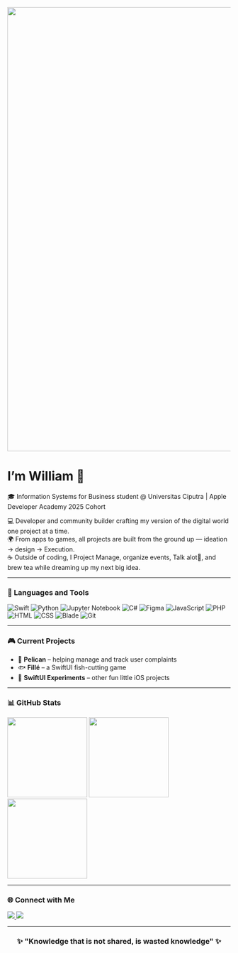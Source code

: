 <p align="center">
  <img src="https://media.giphy.com/media/xTiIzJSKB4l7xTouE8/giphy.gif" width="1000" />
</p>

# I’m William 👋  
  
🎓 Information Systems for Business student @ Universitas Ciputra | Apple Developer Academy 2025 Cohort  

💻 Developer and community builder crafting my version of the digital world one project at a time.  
🌍 From apps to games, all projects are built from the ground up — ideation → design → Execution.  
☕ Outside of coding, I Project Manage, organize events, Talk alot🎉, and brew tea while dreaming up my next big idea.  

---

### 🧰 Languages and Tools  
<p>
  <img src="https://img.shields.io/badge/Swift-F54A2A?logo=swift&logoColor=white" alt="Swift" />
  <img src="https://img.shields.io/badge/Python-3776AB?logo=python&logoColor=white" alt="Python" />
  <img src="https://img.shields.io/badge/Jupyter-F37626?logo=jupyter&logoColor=white" alt="Jupyter Notebook" />
  <img src="https://img.shields.io/badge/C%23-239120?logo=c-sharp&logoColor=white" alt="C#" />
  <img src="https://img.shields.io/badge/Figma-F24E1E?logo=figma&logoColor=white" alt="Figma" />
  <img src="https://img.shields.io/badge/JavaScript-F7DF1E?logo=javascript&logoColor=black" alt="JavaScript" />
  <img src="https://img.shields.io/badge/PHP-777BB4?logo=php&logoColor=white" alt="PHP" />
  <img src="https://img.shields.io/badge/HTML5-E34F26?logo=html5&logoColor=white" alt="HTML" />
  <img src="https://img.shields.io/badge/CSS3-1572B6?logo=css3&logoColor=white" alt="CSS" />
  <img src="https://img.shields.io/badge/Blade-FF2D20?logo=laravel&logoColor=white" alt="Blade" />
  <img src="https://img.shields.io/badge/Git-F05032?logo=git&logoColor=white" alt="Git" />
</p>

---

### 🎮 Current Projects  
- 📝 **Pelican** – helping manage and track user complaints  
- 🐟 **Fillé** – a SwiftUI fish-cutting game  
- 🍏 **SwiftUI Experiments** – other fun little iOS projects  

---

### 📊 GitHub Stats  
<p>
  <img src="https://github-readme-stats.vercel.app/api?username=WilliamKesuma&show_icons=true&theme=radical" height="180em" />
  <img src="https://github-readme-stats.vercel.app/api/top-langs/?username=WilliamKesuma&layout=compact&theme=radical" height="180em" />
  <img src="https://github-readme-streak-stats.herokuapp.com?user=WilliamKesuma&theme=radical" height="180em" />
</p>

---

### 🌐 Connect with Me  
<a href="https://www.linkedin.com/in/williamskesuma/">
  <img src="https://img.shields.io/badge/LinkedIn-0A66C2?logo=linkedin&logoColor=white" />
</a>
<a href="https://instagram.com/William.Kesuma">
  <img src="https://img.shields.io/badge/Instagram-E4405F?logo=instagram&logoColor=white" />
</a>
 

---

<h3 align="center">✨ "Knowledge that is not shared, is wasted knowledge" ✨</h3>

